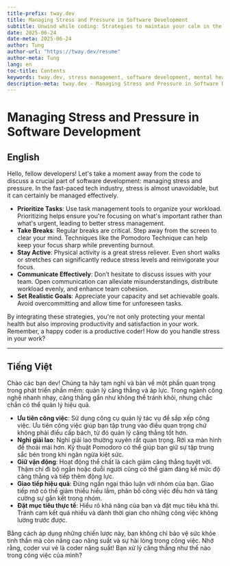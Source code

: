 ```yaml
---
title-prefix: tway.dev
title: Managing Stress and Pressure in Software Development
subtitle: Unwind while coding: Strategies to maintain your calm in the fast-paced tech world.
date: 2025-06-24
date-meta: 2025-06-24
author: Tung
author-url: "https://tway.dev/resume"
author-meta: Tung
lang: en
toc-title: Contents
keywords: tway.dev, stress management, software development, mental health, tech world
description-meta: tway.dev - Managing Stress and Pressure in Software Development - Unwind while coding: Strategies to maintain your calm in the fast-paced tech world.
---
```


# Managing Stress and Pressure in Software Development

## English

Hello, fellow developers! Let's take a moment away from the code to discuss a crucial part of software development: managing stress and pressure. In the fast-paced tech industry, stress is almost unavoidable, but it can certainly be managed effectively.

- **Prioritize Tasks**: Use task management tools to organize your workload. Prioritizing helps ensure you're focusing on what's important rather than what's urgent, leading to better stress management.
- **Take Breaks**: Regular breaks are critical. Step away from the screen to clear your mind. Techniques like the Pomodoro Technique can help keep your focus sharp while preventing burnout.
- **Stay Active**: Physical activity is a great stress reliever. Even short walks or stretches can significantly reduce stress levels and reinvigorate your focus.
- **Communicate Effectively**: Don’t hesitate to discuss issues with your team. Open communication can alleviate misunderstandings, distribute workload evenly, and enhance team cohesion.
- **Set Realistic Goals**: Appreciate your capacity and set achievable goals. Avoid overcommitting and allow time for unforeseen tasks.

By integrating these strategies, you're not only protecting your mental health but also improving productivity and satisfaction in your work. Remember, a happy coder is a productive coder! How do you handle stress in your work?

---

## Tiếng Việt

Chào các bạn dev! Chúng ta hãy tạm nghỉ và bàn về một phần quan trọng trong phát triển phần mềm: quản lý căng thẳng và áp lực. Trong ngành công nghệ nhanh nhạy, căng thẳng gần như không thể tránh khỏi, nhưng chắc chắn có thể quản lý hiệu quả.

- **Ưu tiên công việc**: Sử dụng công cụ quản lý tác vụ để sắp xếp công việc. Ưu tiên công việc giúp bạn tập trung vào điều quan trọng chứ không phải điều cấp bách, từ đó quản lý căng thẳng tốt hơn.
- **Nghỉ giải lao**: Nghỉ giải lao thường xuyên rất quan trọng. Rời xa màn hình để thoải mái hơn. Kỹ thuật Pomodoro có thể giúp bạn giữ sự tập trung sắc bén trong khi ngăn ngừa kiệt sức.
- **Giữ vận động**: Hoạt động thể chất là cách giảm căng thẳng tuyệt vời. Thậm chí đi bộ ngắn hoặc duỗi người cũng có thể giảm đáng kể mức độ căng thẳng và tiếp thêm động lực.
- **Giao tiếp hiệu quả**: Đừng ngần ngại thảo luận với nhóm của bạn. Giao tiếp mở có thể giảm thiểu hiểu lầm, phân bố công việc đều hơn và tăng cường sự gắn kết trong nhóm.
- **Đặt mục tiêu thực tế**: Hiểu rõ khả năng của bạn và đặt mục tiêu khả thi. Tránh cam kết quá nhiều và dành thời gian cho những công việc không lường trước được.

Bằng cách áp dụng những chiến lược này, bạn không chỉ bảo vệ sức khỏe tinh thần mà còn nâng cao năng suất và sự hài lòng trong công việc. Nhớ rằng, coder vui vẻ là coder năng suất! Bạn xử lý căng thẳng như thế nào trong công việc của mình?